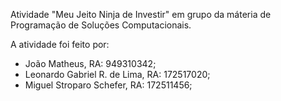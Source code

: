 Atividade "Meu Jeito Ninja de Investir" em grupo da máteria de Programação de Soluções Computacionais.

A atividade foi feito por:
- João Matheus, RA: 949310342;
- Leonardo Gabriel R. de Lima, RA: 172517020;
- Miguel Stroparo Schefer, RA: 172511456;